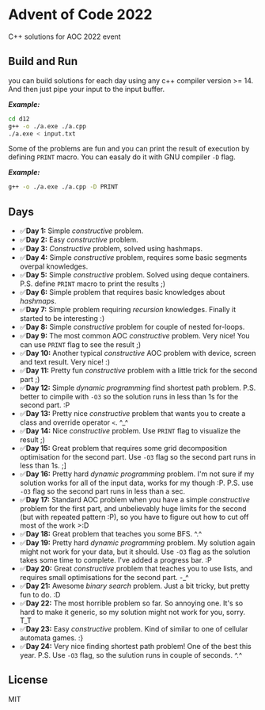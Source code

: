 # Advent of Code 2022
C++ solutions for AOC 2022 event

## Build and Run
you can build solutions for each day using any c++ compiler version >= 14. And then just pipe your input to the input buffer.

***Example:***
```bash
cd d12
g++ -o ./a.exe ./a.cpp
./a.exe < input.txt
```

Some of the problems are fun and you can print the result of execution by defining `PRINT` macro. You can easaly do it with
GNU compiler `-D` flag.

***Example:***
```bash
g++ -o ./a.exe ./a.cpp -D PRINT
```

## Days
* ✅**Day 1:** Simple _constructive_ problem.
* ✅**Day 2:** Easy _constructive_ problem.
* ✅**Day 3:** _Constructive_ problem, solved using hashmaps.
* ✅**Day 4:** Simple _constructive_ problem, requires some basic segments overpal knowledges.
* ✅**Day 5:** Simple _constructive_ problem. Solved using deque containers. P.S. define `PRINT` macro to print the results ;)
* ✅**Day 6:** Simple problem that requires basic knowledges about _hashmaps_.
* ✅**Day 7:** Simple problem requiring _recursion_ knowledges. Finally it started to be interesting :)
* ✅**Day 8:** Simple _constructive_ problem for couple of nested for-loops.
* ✅**Day 9:** The most common AOC _constructive_ problem. Very nice! You can use `PRINT` flag to see the result ;)
* ✅**Day 10:** Another typical _constructive_ AOC problem with device, screen and text result. Very nice! :)
* ✅**Day 11:** Pretty fun _constructive_ problem with a little trick for the second part ;)
* ✅**Day 12:** Simple _dynamic programming_ find shortest path problem. P.S. better to cimpile with `-O3` so the solution runs in less than 1s for the second part. :P
* ✅**Day 13:** Pretty nice _constructive_ problem that wants you to create a class and override operator `<`. ^_^
* ✅**Day 14:** Nice _constructive_ problem. Use `PRINT` flag to visualize the result ;)
* ✅**Day 15:** Great problem that requires some grid decomposition optimisation for the second part. Use `-O3` flag so the second part runs in less than 1s. ;]
* ✅**Day 16:** Pretty hard _dynamic programming_ problem. I'm not sure if my solution works for all of the input data, works for my though :P. P.S. use `-O3` flag so the second part runs in less than a sec.
* ✅**Day 17:** Standard AOC problem when you have a simple _constructive_ problem for the first part, and unbelievably huge limits for the second (but with repeated pattern :P), so you have to figure out how to cut off most of the work >:D
* ✅**Day 18:** Great problem that teaches you some BFS. ^.^
* ✅**Day 19:** Pretty hard _dynamic programming_ problem. My solution again might not work for your data, but it should. Use `-O3` flag as the solution takes some time to complete. I've added a progress bar. :P
* ✅**Day 20:** Great _constructive_ problem that teaches you to use lists, and requires small optimisations for the second part. -_^
* ✅**Day 21:** Awesome _binary search_ problem. Just a bit tricky, but pretty fun to do. :D
* ✅**Day 22:** The most horrible problem so far. So annoying one. It's so hard to make it generic, so my solution might not work for you, sorry. T_T
* ✅**Day 23:** Easy _constructive_ problem. Kind of similar to one of cellular automata games. :}
* ✅**Day 24:** Very nice finding shortest path problem! One of the best this year. P.S. Use `-O3` flag, so the sulution runs in couple of seconds. ^.^

## License
MIT
